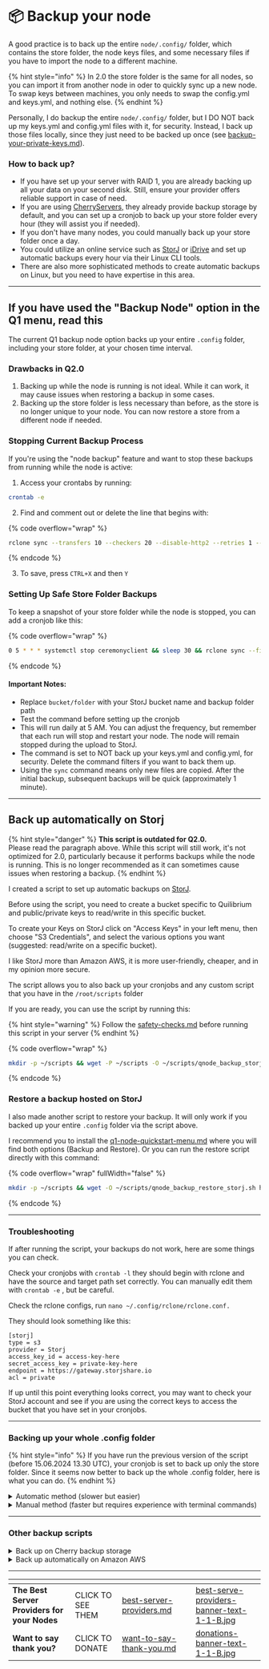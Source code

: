 # 📦 Backup your node

A good practice is to back up the entire `node/.config/` folder, which contains the store folder, the node keys files, and some necessary files if you have to import the node to a different machine.

{% hint style="info" %}
In 2.0 the store folder is the same for all nodes, so you can import it from another node in oder to quickly sync up a new node. \
To swap keys between machines, you only needs to swap the config.yml and keys.yml, and nothing else.
{% endhint %}

Personally, I do backup the entire `node/.config/` folder, but I DO NOT back up my keys.yml and config.yml files with it, for security. Instead, I back up those files locally, since they just need to be backed up once (see [backup-your-private-keys.md](backup-your-private-keys.md "mention")).

### How to back up?

* If you have set up your server with RAID 1, you are already backing up all your data on your second disk. Still, ensure your provider offers reliable support in case of need.
* If you are using [CherryServers,](https://quilibrium.one/go/cherryservers) they already provide backup storage by default, and you can set up a cronjob to back up your store folder every hour (they will assist you if needed).
* If you don't have many nodes, you could manually back up your store folder once a day.
* You could utilize an online service such as  [StorJ](https://www.storj.io/) or  [iDrive](https://quilibrium.one/idrive) and set up automatic backups every hour via their Linux CLI tools.
* There are also more sophisticated methods to create automatic backups on Linux, but you need to have expertise in this area.

***

## If you have used the "Backup Node" option in the Q1 menu, read this

The current Q1 backup node option backs up your entire `.config` folder, including your store folder, at your chosen time interval.

### Drawbacks in Q2.0

1. Backing up while the node is running is not ideal. While it can work, it may cause issues when restoring a backup in some cases.
2. Backing up the store folder is less necessary than before, as the store is no longer unique to your node. You can now restore a store from a different node if needed.

### Stopping Current Backup Process

If you're using the "node backup" feature and want to stop these backups from running while the node is active:

1. Access your crontabs by running:

```bash
crontab -e
```

2. Find and comment out or delete the line that begins with:

{% code overflow="wrap" %}
```bash
rclone sync --transfers 10 --checkers 20 --disable-http2 --retries 1 --filter '+ store/**' --filter '+ store' --filter '- SELF_TEST' (...)
```
{% endcode %}

3. To save, press `CTRL+X` and then `Y`

### Setting Up Safe Store Folder Backups

To keep a snapshot of your store folder while the node is stopped, you can add a cronjob like this:

{% code overflow="wrap" %}
```sh
0 5 * * * systemctl stop ceremonyclient && sleep 30 && rclone sync --filter '+ store/**' --filter '- SELF_TEST' --filter '- keys.yml' --filter '- config.yml' /root/ceremonyclient/node/.config/ storj:/bucket/folder/.config/ && sleep 5 && systemctl start ceremonyclient
```
{% endcode %}

#### Important Notes:

* Replace `bucket/folder` with your StorJ bucket name and backup folder path
* Test the command before setting up the cronjob
* This will run daily at 5 AM. You can adjust the frequency, but remember that each run will stop and restart your node. The node will remain stopped during the upload to StorJ.
* The command is set to NOT back up your keys.yml and config.yml, for security. Delete the command filters if you want to back them up.
* Using the `sync` command means only new files are copied. After the initial backup, subsequent backups will be quick (approximately 1 minute).

***

## Back up automatically on Storj

{% hint style="danger" %}
**This script is outdated for Q2.0.** \
Please read the paragraph above. While this script will still work, it's not optimized for 2.0, particularly because it performs backups while the node is running. This is no longer recommended as it can sometimes cause issues when restoring a backup.
{% endhint %}

I created a script to set up automatic backups on [StorJ](https://www.storj.io/).&#x20;

Before using the script, you need to create a bucket specific to Quilibrium and public/private keys to read/write in this specific bucket.&#x20;

To create your Keys on StorJ click on "Access Keys" in your left menu, then choose  "S3 Credentials", and select the various options you want (suggested: read/write on a  specific bucket).

I like StorJ more than Amazon AWS, it is more user-friendly, cheaper, and in my opinion more secure.

The script allows you to also back up your cronjobs and any custom script that you have in the `/root/scripts` folder

If you are ready, you can use the script by running this:

{% hint style="warning" %}
Follow the [safety-checks.md](safety-checks.md "mention") before running this script in your server
{% endhint %}

{% code overflow="wrap" %}
```bash
mkdir -p ~/scripts && wget -P ~/scripts -O ~/scripts/qnode_backup_storj.sh https://raw.githubusercontent.com/lamat1111/QuilibriumScripts/main/tools/qnode_backup_storj.sh && chmod +x ~/scripts/qnode_backup_storj.sh && ~/scripts/qnode_backup_storj.sh

```
{% endcode %}

### Restore a backup hosted on StorJ

I also made another script to restore your backup. It will only work if you backed up your entire `.config` folder via the script above.

I recommend you to install the [q1-node-quickstart-menu.md](q1-node-quickstart-menu.md "mention") where you will find both options (Backup and Restore). Or you can run the restore script directly with this command:

{% code overflow="wrap" fullWidth="false" %}
```bash
mkdir -p ~/scripts && wget -O ~/scripts/qnode_backup_restore_storj.sh https://raw.githubusercontent.com/lamat1111/quilibriumscripts/main/tools/qnode_backup_restore_storj.sh && chmod +x ~/scripts/qnode_backup_restore_storj.sh && ~/scripts/qnode_backup_restore_storj.sh
```
{% endcode %}

***

### Troubleshooting

If after running the script, your backups do not work, here are some things you can check.

Check your cronjobs with `crontab -l` they should begin with rclone and have the source and target path set correctly. You can manually edit them with `crontab -e` , but be careful.

Check the rclone configs, run `nano ~/.config/rclone/rclone.conf.`

They should look something like this:

```shellscript
[storj]
type = s3
provider = Storj
access_key_id = access-key-here
secret_access_key = private-key-here
endpoint = https://gateway.storjshare.io
acl = private
```

If up until this point everything looks correct, you may want to check your StorJ account and see if you are using the correct keys to access the bucket that you have set in your cronjobs.

***

### Backing up your whole .config folder

{% hint style="info" %}
If you have run the previous version of the script (before 15.06.2024 13.30 UTC), your cronjob is set to back up only the store folder. Since it seems now better to back up the whole .config folder, here is what you can do.
{% endhint %}

<details>

<summary>Automatic method (slower but easier)</summary>

Run again the backup script provided above and follow the procedure again from the beginning. This will set up a new backup for you for the entire `.config` folder.

</details>

<details>

<summary>Manual method (faster but requires experience with terminal commands)</summary>

Open your crontab with `crontab -e`

Find the crontab that begins with `rclone sync --transfers 10 --checkers 20...`, move the cursor there and pres CTRL +K to delete it.

Now copy this whole command

{% code overflow="wrap" %}
```bash
5 */1 * * * rclone sync --transfers 10 --checkers 20 --disable-http2 --retries 1 --filter '+ store/**' --filter '+ store' --filter '- SELF_TEST' --filter '- keys.yml' --filter '- config.yml' /root/ceremonyclient/node/.config/ storj:/bucket/folder/.config/
```
{% endcode %}

Change `bucket` and `folder` with your StorJ bucket name and the target folder name.

Paste (simply right click after copying) the entire code in the crontab screen that you previously opened.

Save with CTRL + X, then Y, then ENTER

Now this new cronjob will backup your entire config folder every 1 hour, except for your keys.yml and config.yml, which I recommend backing up locally for security. If you want to back up those files as well, simply delete `--filter '- keys.yml' --filter '- config.yml'`from the cronjob command above.

#### FINAL STEP! Delete your `storj:/your_bucket/your_folder/store/` folder from StorJ

The new backup method stores your backups in `storj:/your_bucket/your_folder/.config/`, so now you will have  an extra folder  `storj:/your_bucket/your_folder/store/` that you can delete.

</details>

***

### Other backup scripts

<details>

<summary>Back up on Cherry backup storage</summary>

If you are  [Cherryservers](https://quilibrium.one/go/cherryservers) customer, you have access to  their free back up storage, and you can use the below script (made by Lili) to set up automatically a backup for your `ceremonyclient/node` folder.

Via the script, you can pick between uploading to [Cherry backup storage](https://docs.cherryservers.com/knowledge/backup-storage) (free with every server), or to [StorJ ](https://www.storj.io/)

Please note that this script is backing up your whole `ceremonyclient/node` folder, so also your keys.yml and config.yml files.

{% code overflow="wrap" %}
```bash
wget --no-check-certificate https://snapshots.cherryservers.com/quilup.sh && chmod +x quilup.sh && ./quilup.sh
```
{% endcode %}

</details>

<details>

<summary>Back up automatically on Amazon AWS</summary>

I created a little script to set up automatic backups on Amazon AWS. This script is still working, but I don't support it anymore. I recommend using the one for StorJ. This script will only back up your "store" folder and not the whole ".config" folder.

Please note that in order for this to work, you need:

* Amazon AWS account
* Public/Private keys to access your account
* A "bucket" in Amazon AWS (better if specific to Quilibrium)

For security, it is better to create Public/Private keys that only access your Quilibrium bucket. The whole process of creating users and keys on Amazon AWS is not very user-friendly, keep this in mind!

If you have all of the above, you can use the script by running this:

{% code overflow="wrap" %}
```bash
wget -P ~/scripts -O ~/scripts/qnode_store_backup_aws.sh https://raw.githubusercontent.com/lamat1111/QuilibriumScripts/main/tools/qnode_store_backup_aws.sh && chmod +x ~/scripts/qnode_store_backup_aws.sh && ~/scripts/qnode_store_backup_aws.sh
```
{% endcode %}

</details>

***

<table data-card-size="large" data-column-title-hidden data-view="cards" data-full-width="false"><thead><tr><th></th><th></th><th data-hidden data-card-target data-type="content-ref"></th><th data-hidden></th><th data-hidden data-card-cover data-type="files"></th></tr></thead><tbody><tr><td><strong>The Best Server Providers for your Nodes</strong></td><td>CLICK TO SEE THEM</td><td><a href="best-server-providers.md">best-server-providers.md</a></td><td></td><td><a href=".gitbook/assets/best-serve-providers-banner-text-1-1-B.jpg">best-serve-providers-banner-text-1-1-B.jpg</a></td></tr><tr><td><strong>Want to say thank you?</strong></td><td>CLICK TO DONATE</td><td><a href="want-to-say-thank-you.md">want-to-say-thank-you.md</a></td><td></td><td><a href=".gitbook/assets/donations-banner-text-1-1-B.jpg">donations-banner-text-1-1-B.jpg</a></td></tr></tbody></table>
